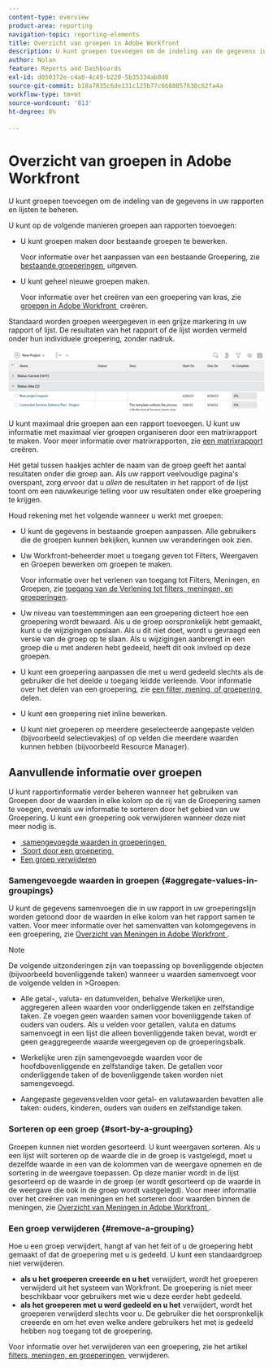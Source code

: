 ```yaml
---
content-type: overview
product-area: reporting
navigation-topic: reporting-elements
title: Overzicht van groepen in Adobe Workfront
description: U kunt groepen toevoegen om de indeling van de gegevens in uw rapporten en lijsten te beheren.
author: Nolan
feature: Reports and Dashboards
exl-id: d050372e-c4a0-4c49-b220-5b35334ab8d0
source-git-commit: b18a7835c6de131c125b77c6688057638c62fa4a
workflow-type: tm+mt
source-wordcount: '813'
ht-degree: 0%

---
```


# Overzicht van groepen in Adobe Workfront

<!-- Audited: 11/2024 -->

<!--(NOTE: This article was supposed to be replaced by "Groupings overview", but decided to keep this here because this is linked in too many places. "Create groupings" and "Edit existing groupings" have been added also (with videos) to replace portions of the old content here.)-->

U kunt groepen toevoegen om de indeling van de gegevens in uw rapporten en lijsten te beheren.

U kunt op de volgende manieren groepen aan rapporten toevoegen:

* U kunt groepen maken door bestaande groepen te bewerken.

  Voor informatie over het aanpassen van een bestaande Groepering, zie [&#x200B; bestaande groeperingen &#x200B;](../../../reports-and-dashboards/reports/reporting-elements/edit-existing-groupings.md) uitgeven.

* U kunt geheel nieuwe groepen maken.

  Voor informatie over het creëren van een groepering van kras, zie [&#x200B; groepen in Adobe Workfront &#x200B;](../../../reports-and-dashboards/reports/reporting-elements/create-groupings.md) creëren.

Standaard worden groepen weergegeven in een grijze markering in uw rapport of lijst. De resultaten van het rapport of de lijst worden vermeld onder hun individuele groepering, zonder nadruk.

![&#x200B; het voorbeeld van Groepen &#x200B;](assets/grouping-example-blue.png)

U kunt maximaal drie groepen aan een rapport toevoegen. U kunt uw informatie met maximaal vier groepen organiseren door een matrixrapport te maken. Voor meer informatie over matrixrapporten, zie [&#x200B; een matrixrapport &#x200B;](../../../reports-and-dashboards/reports/creating-and-managing-reports/create-matrix-report.md) creëren.

Het getal tussen haakjes achter de naam van de groep geeft het aantal resultaten onder die groep aan. Als uw rapport veelvoudige pagina&#39;s overspant, zorg ervoor dat u *allen* de resultaten in het rapport of de lijst toont om een nauwkeurige telling voor uw resultaten onder elke groepering te krijgen.

Houd rekening met het volgende wanneer u werkt met groepen:

* U kunt de gegevens in bestaande groepen aanpassen. Alle gebruikers die de groepen kunnen bekijken, kunnen uw veranderingen ook zien.
* Uw Workfront-beheerder moet u toegang geven tot Filters, Weergaven en Groepen bewerken om groepen te maken.

  Voor informatie over het verlenen van toegang tot Filters, Meningen, en Groepen, zie [&#x200B; toegang van de Verlening tot filters, meningen, en groeperingen &#x200B;](../../../administration-and-setup/add-users/configure-and-grant-access/grant-access-fvg.md).

* Uw niveau van toestemmingen aan een groepering dicteert hoe een groepering wordt bewaard. Als u de groep oorspronkelijk hebt gemaakt, kunt u de wijzigingen opslaan. Als u dit niet doet, wordt u gevraagd een versie van de groep op te slaan. Als u wijzigingen aanbrengt in een groep die u met anderen hebt gedeeld, heeft dit ook invloed op deze groepen.
* U kunt een groepering aanpassen die met u werd gedeeld slechts als de gebruiker die het deelde u toegang leidde verleende. Voor informatie over het delen van een groepering, zie [&#x200B; een filter, mening, of groepering &#x200B;](../../../reports-and-dashboards/reports/reporting-elements/share-filter-view-grouping.md) delen.
* U kunt een groepering niet inline bewerken.
* U kunt niet groeperen op meerdere geselecteerde aangepaste velden (bijvoorbeeld selectievakjes) of op velden die meerdere waarden kunnen hebben (bijvoorbeeld Resource Manager).

## Aanvullende informatie over groepen

U kunt rapportinformatie verder beheren wanneer het gebruiken van Groepen door de waarden in elke kolom op de rij van de Groepering samen te voegen, evenals uw informatie te sorteren door het gebied van uw Groepering. U kunt een groepering ook verwijderen wanneer deze niet meer nodig is.

* [&#x200B; samengevoegde waarden in groeperingen &#x200B;](#aggregate-values-in-groupings)
* [&#x200B; Soort door een groepering &#x200B;](#sort-by-a-grouping)
* [Een groep verwijderen](#remove-a-grouping)

### Samengevoegde waarden in groepen {#aggregate-values-in-groupings}

U kunt de gegevens samenvoegen die in uw rapport in uw groeperingslijn worden getoond door de waarden in elke kolom van het rapport samen te vatten. Voor meer informatie over het samenvatten van kolomgegevens in een groepering, zie [&#x200B; Overzicht van Meningen in Adobe Workfront &#x200B;](../../../reports-and-dashboards/reports/reporting-elements/views-overview.md).


>[!NOTE]
>
>De volgende uitzonderingen zijn van toepassing op bovenliggende objecten (bijvoorbeeld bovenliggende taken) wanneer u waarden samenvoegt voor de volgende velden in >Groepen:
>
>* Alle getal-, valuta- en datumvelden, behalve Werkelijke uren, aggregeren alleen waarden voor onderliggende taken en zelfstandige taken. Ze voegen geen waarden samen voor bovenliggende taken of ouders van ouders. Als u velden voor getallen, valuta en datums samenvoegt in een lijst die alleen bovenliggende taken bevat, wordt er geen geaggregeerde waarde weergegeven op de groeperingsbalk.
>
>* Werkelijke uren zijn samengevoegde waarden voor de hoofdbovenliggende en zelfstandige taken. De getallen voor onderliggende taken of de bovenliggende taken worden niet samengevoegd. <!--Examples of Actual hours include Planned/Actual Labor Cost, Planned/Actual Expense Cost, Planned/Actual Cost, and Planned Hours.-->
>
>* Aangepaste gegevensvelden voor getal- en valutawaarden bevatten alle taken: ouders, kinderen, ouders van ouders en zelfstandige taken.


### Sorteren op een groep {#sort-by-a-grouping}

Groepen kunnen niet worden gesorteerd. U kunt weergaven sorteren. Als u een lijst wilt sorteren op de waarde die in de groep is vastgelegd, moet u dezelfde waarde in een van de kolommen van de weergave opnemen en de sortering in de weergave toepassen. Op deze manier wordt in de lijst gesorteerd op de waarde in de groep (er wordt gesorteerd op de waarde in de weergave die ook in de groep wordt vastgelegd). Voor meer informatie over het creëren van meningen en het sorteren door waarden binnen de meningen, zie [&#x200B; Overzicht van Meningen in Adobe Workfront &#x200B;](../../../reports-and-dashboards/reports/reporting-elements/views-overview.md).

### Een groep verwijderen {#remove-a-grouping}

Hoe u een groep verwijdert, hangt af van het feit of u de groepering hebt gemaakt of dat de groepering met u is gedeeld. U kunt een standaardgroep niet verwijderen.

* **als u het groeperen creeerde en u het** verwijdert, wordt het groeperen verwijderd uit het systeem van Workfront. De groepering is niet meer beschikbaar voor gebruikers met wie u deze eerder hebt gedeeld.
* **als het groeperen met u werd gedeeld en u het** verwijdert, wordt het groeperen verwijderd slechts voor u. De gebruiker die het oorspronkelijk creeerde en om het even welke andere gebruikers het met is gedeeld hebben nog toegang tot de groepering.

Voor informatie over het verwijderen van een groepering, zie het artikel [&#x200B; filters, meningen, en groeperingen &#x200B;](../../../reports-and-dashboards/reports/reporting-elements/remove-filters-views-groupings.md) verwijderen.


<!--Original note

The following exceptions apply for parent objects (for example, parent tasks) when you are aggregating values for the following fields in groupings:
All the number and currency fields except Actual Hours (for example, Planned/ Actual Labor Cost, Planned/ Actual Expense Cost, Planned/ Actual Cost, Planned Hours) aggregate only the values for the children tasks, and standalone tasks. They do not aggregate the values for the parent tasks or parents of parents.
Actual Hours aggregate the values for the main parent and the standalone tasks; they do not aggregate the numbers for the parents of parent tasks or the children tasks.
Custom data fields for number and currency values aggregate all tasks: parents, children, parents of parents, and standalone tasks.

-->
